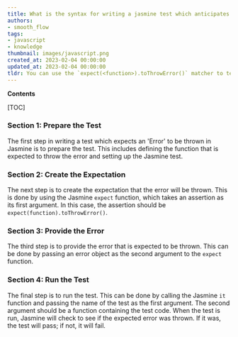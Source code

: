 ```yaml
---
title: What is the syntax for writing a jasmine test which anticipates an 'error' to be thrown?
authors:
- smooth_flow
tags:
- javascript
- knowledge
thumbnail: images/javascript.png
created_at: 2023-02-04 00:00:00
updated_at: 2023-02-04 00:00:00
tldr: You can use the `expect(<function>).toThrowError()` matcher to test that an `Error` is thrown in Jasmine.
---
```


**Contents**

[TOC]

### Section 1: Prepare the Test

The first step in writing a test which expects an 'Error' to be thrown in Jasmine is to prepare the test. This includes defining the function that is expected to throw the error and setting up the Jasmine test.

### Section 2: Create the Expectation

The next step is to create the expectation that the error will be thrown. This is done by using the Jasmine `expect` function, which takes an assertion as its first argument. In this case, the assertion should be `expect(function).toThrowError()`.

### Section 3: Provide the Error

The third step is to provide the error that is expected to be thrown. This can be done by passing an error object as the second argument to the `expect` function.

### Section 4: Run the Test

The final step is to run the test. This can be done by calling the Jasmine `it` function and passing the name of the test as the first argument. The second argument should be a function containing the test code. When the test is run, Jasmine will check to see if the expected error was thrown. If it was, the test will pass; if not, it will fail.
